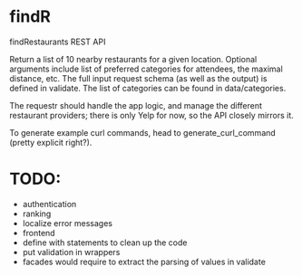 # findR
findRestaurants REST API

Return a list of 10 nearby restaurants for a given location.
Optional arguments include list of preferred categories for attendees, the maximal distance, etc.
The full input request schema (as well as the output) is defined in validate.
The list of categories can be found in data/categories.

The requestr should handle the app logic, and manage the different restaurant providers;
there is only Yelp for now, so the API closely mirrors it.

To generate example curl commands, head to generate_curl_command (pretty explicit right?).

# TODO:
 - authentication
 - ranking
 - localize error messages
 - frontend
 - define with statements to clean up the code
 - put validation in wrappers
 - facades would require to extract the parsing of values in validate
